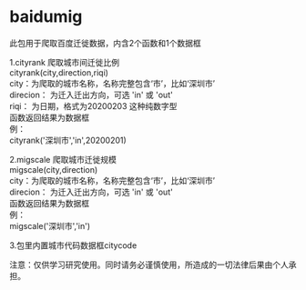# baidumig
此包用于爬取百度迁徙数据，内含2个函数和1个数据框

1.cityrank 爬取城市间迁徙比例  
cityrank(city,direction,riqi)  
  city：为爬取的城市名称，名称完整包含‘市’，比如‘深圳市’  
  direcion： 为迁入迁出方向，可选 'in' 或 'out'  
  riqi： 为日期，格式为20200203 这种纯数字型  
函数返回结果为数据框  
例：  
cityrank('深圳市','in',20200201)  

2.migscale 爬取城市迁徙规模  
migscale(city,direction)  
  city：为爬取的城市名称，名称完整包含‘市’，比如‘深圳市’  
  direcion： 为迁入迁出方向，可选 'in' 或 'out'  
函数返回结果为数据框  
例：  
migscale('深圳市','in')  

3.包里内置城市代码数据框citycode  

注意：仅供学习研究使用。同时请务必谨慎使用，所造成的一切法律后果由个人承担。



